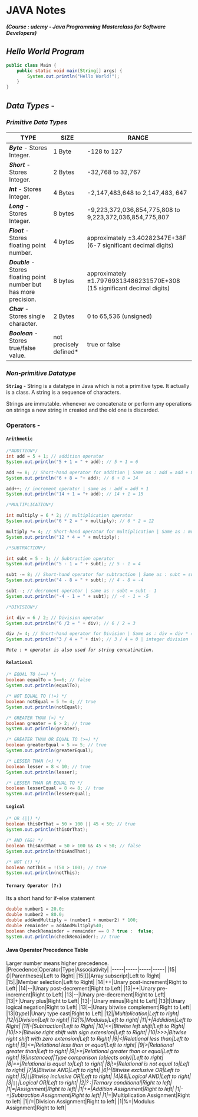 # JAVA Notes

**_(Course : udemy - Java Programming Masterclass for Software Developers)_**

## _Hello World Program_

```java
public class Main {
    public static void main(String[] args) {
        System.out.println("Hello World!");
    }
}
```

## _Data Types_ -

### _Primitive Data Types_

| TYPE                                                                | SIZE                    | RANGE                                                                   |
| ------------------------------------------------------------------- | ----------------------- | ----------------------------------------------------------------------- |
| **_Byte_** - Stores Integer.                                        | 1 Byte                  | -128 to 127                                                             |
| **_Short_** - Stores Integer.                                       | 2 Bytes                 | -32,768 to 32,767                                                       |
| **_Int_** - Stores Integer.                                         | 4 Bytes                 | -2,147,483,648 to 2,147,483, 647                                        |
| **_Long_** - Stores Integer.                                        | 8 bytes                 | -9,223,372,036,854,775,808 to 9,223,372,036,854,775,807                 |
| **_Float_** - Stores floating point number.                         | 4 bytes                 | approximately ±3.40282347E+38F (6-7 significant decimal digits)         |
| **_Double_** - Stores floating point number but has more precision. | 8 bytes                 | approximately ±1.79769313486231570E+308 (15 significant decimal digits) |
| **_Char_** - Stores single character.                               | 2 Bytes                 | 0 to 65,536 (unsigned)                                                  |
| **_Boolean_** - Stores true/false value.                            | not precisely defined\* | true or false                                                           |

### _Non-primitive Datatype_

**`String`** - String is a datatype in Java which is not a primitive type. It actually is a class. A string is a sequence of characters.

Strings are immutable. whenever we concatenate or perform any operations on strings a new string in created and the old one is discarded.

### Operators -

#### `Arithmetic`

```java
/*ADDITION*/
int add = 5 + 1; // addition operator
System.out.println("5 + 1 = " + add); // 5 + 1 = 6

add += 8; // Short-hand operator for addition | Same as : add = add + 8
System.out.println("6 + 8 = "+ add); // 6 + 8 = 14

add++; // increment operator | same as : add = add + 1
System.out.println("14 + 1 = "+ add); // 14 + 1 = 15

/*MULTIPLICATION*/

int multiply = 6 * 2; // multiplication operator
System.out.println("6 * 2 = " + multiply); // 6 * 2 = 12

multiply *= 4; // Short-hand operator for multiplication | Same as : multiply = multiply * 4
System.out.println("12 * 4 = " + multiply);

/*SUBTRACTION*/

int subt = 5 - 1; // Subtraction operator
System.out.println("5 - 1 = " + subt); // 5 - 1 = 4

subt -= 8; // Short-hand operator for subtraction | Same as : subt = subt + 8
System.out.println("4 - 8 = " + subt); // 4 - 8 = -4

subt--; // decrement operator | same as : subt = subt - 1
System.out.println("-4 - 1 = " + subt); // -4 - 1 = -5

/*DIVISION*/

int div = 6 / 2; // Division operator
System.out.println("6 /2 = " + div); // 6 / 2 = 3

div /= 4; // Short-hand operator for Division | Same as : div = div * 4
System.out.println("3 / 4 = " + div); // 3 / 4 = 0 | integer division
```

_`Note : + operator is also used for string concatination.`_

#### `Relational`

```java
/* EQUAL TO (==) */
boolean equalTo = 5==6; // false
System.out.println(equalTo);

/* NOT EQUAL TO (!=) */
boolean notEqual = 5 != 4; // true
System.out.println(notEqual);

/* GREATER THAN (>) */
boolean greater = 6 > 2; // true
System.out.println(greater);

/* GREATER THAN OR EQUAL TO (>=) */
boolean greaterEqual = 5 >= 5; // true
System.out.println(greaterEqual);

/* LESSER THAN (<) */
boolean lesser = 8 < 10; // true
System.out.println(lesser);

/* LESSER THAN OR EQUAL TO */
boolean lesserEqual = 8 <= 8; // true
System.out.println(lesserEqual);
```

#### `Logical`

```java
/* OR (||) */
boolean thisOrThat = 50 > 100 || 45 < 50; // true
System.out.println(thisOrThat);

/* AND (&&) */
boolean thisAndThat = 50 > 100 && 45 < 50; // false
System.out.println(thisAndThat);

/* NOT (!) */
boolean notThis = !(50 > 100); // true
System.out.println(notThis);
```

#### `Ternary Operator (?:)`

Its a short hand for if-else statement

```java
double number1 = 20.0;
double number2 = 80.0;
double addAndMultiply = (number1 + number2) * 100;
double remainder = addAndMultiply%40;
boolean checkRemainder = remainder == 0 ? true :  false;
System.out.println(checkRemainder); // true
```

#### Java Operator Precedence Table

Larger number means higher precedence.
|Precedence|Operator|Type|Associativity|
|-----|-----|-----|-----|
|15|()|Parentheses|Left to Right|
|15|[]|Array subscript|Left to Right|
|15|.|Member selection|Left to Right|
|14|++|Unary post-increment|Right to Left|
|14|--|Unary post-decrement|Right to Left|
|13|++|Unary pre-increment|Right to Left|
|13|--|Unary pre-decrement|Right to Left|
|13|+|Unary plus|Right to Left|
|13|-|Unary minus|Right to Left|
|13|!|Unary logical negation|Right to Left|
|13|~|Unary bitwise complement|Right to Left|
|13|(_type_)|Unary type cast|Right to Left|
|12|_|Multiplication|Left to right|
|12|/|Division|Left to right|
|12|%|Modulus|Left to right|
|11|+|Addidion|Left to Right|
|11|-|Subtraction|Left to Right|
|10|<<|Bitwise left shift|Left to Right|
|10|>>|Bitwise right shift with sign extension|Left to Right|
|10|>>>|Bitwise right shift with zero extension|Left to Right|
|9|<|Relational less than|Left to right|
|9|<=|Relational less than or equal|Left to right|
|9|>|Relational greater than|Left to right|
|9|>=|Relational greater than or equal|Left to right|
|9|instanceof|Type comparison (objects only)|Left to right|
|8|==|Relational is equal to|Left to right|
|8|!=|Relational is not equal to|Left to right|
|7|&|Bitwise AND|Left to right|
|6|^|Bitwise exclusive OR|Left to right|
|5|`|`|Bitwise inclusive OR|Left to right|
|4|&&|Logical AND|Left to right|
|3|`||`|Logical OR|Left to right|
|2|? :|Ternary conditional|Right to left|
|1|=|Assignment|Right to left|
|1|+=|Addition Assignment|Right to left|
|1|-=|Subtraction Assignment|Right to left|
|1|_=|Multiplication Assignment|Right to left|
|1|/=|Division Assignment|Right to left|
|1|%=|Modulus Assignment|Right to left|
